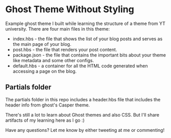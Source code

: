 # Ghost Theme Without Styling
Example ghost theme I built while learning the structure of a theme from YT university.
There are four main files in this theme:

- index.hbs - the file that shows the list of your blog posts and serves as the main page of your blog.
- post.hbs - the file that renders your post content.
- package.json - the file that contains the important bits about your theme like metadata and some other configs.
- default.hbs - a container for all the HTML code generated when accessing a page on the blog.

## Partials folder
The partials folder in this repo includes a header.hbs file that includes the header info from ghost's Casper theme.

There's still a lot to learn about Ghost themes and also CSS. But I'll share artifacts of my learning here as I go :)

Have any questions? Let me know by either tweeting at me or commenting!
